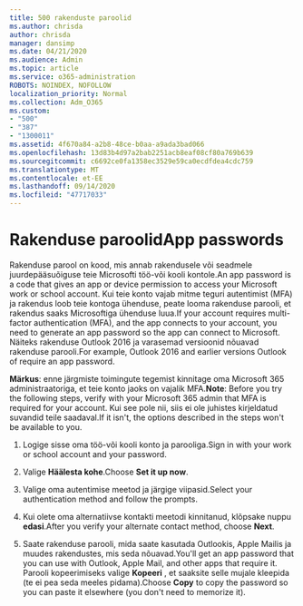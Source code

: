 ```yaml
---
title: 500 rakenduste paroolid
ms.author: chrisda
author: chrisda
manager: dansimp
ms.date: 04/21/2020
ms.audience: Admin
ms.topic: article
ms.service: o365-administration
ROBOTS: NOINDEX, NOFOLLOW
localization_priority: Normal
ms.collection: Adm_O365
ms.custom:
- "500"
- "387"
- "1300011"
ms.assetid: 4f670a84-a2b8-48ce-b0aa-a9ada3bad066
ms.openlocfilehash: 13d83b4d97a2bab2251acb8eaf08cf80a769b639
ms.sourcegitcommit: c6692ce0fa1358ec3529e59ca0ecdfdea4cdc759
ms.translationtype: MT
ms.contentlocale: et-EE
ms.lasthandoff: 09/14/2020
ms.locfileid: "47717033"
---
```

# <a name="app-passwords"></a><span data-ttu-id="804e5-102">Rakenduse paroolid</span><span class="sxs-lookup"><span data-stu-id="804e5-102">App passwords</span></span>

<span data-ttu-id="804e5-103">Rakenduse parool on kood, mis annab rakendusele või seadmele juurdepääsuõiguse teie Microsofti töö-või kooli kontole.</span><span class="sxs-lookup"><span data-stu-id="804e5-103">An app password is a code that gives an app or device permission to access your Microsoft work or school account.</span></span> <span data-ttu-id="804e5-104">Kui teie konto vajab mitme teguri autentimist (MFA) ja rakendus loob teie kontoga ühenduse, peate looma rakenduse parooli, et rakendus saaks Microsoftiga ühenduse luua.</span><span class="sxs-lookup"><span data-stu-id="804e5-104">If your account requires multi-factor authentication (MFA), and the app connects to your account, you need to generate an app password so the app can connect to Microsoft.</span></span> <span data-ttu-id="804e5-105">Näiteks rakenduse Outlook 2016 ja varasemad versioonid nõuavad rakenduse parooli.</span><span class="sxs-lookup"><span data-stu-id="804e5-105">For example, Outlook 2016 and earlier versions Outlook of require an app password.</span></span>

 <span data-ttu-id="804e5-106">**Märkus**: enne järgmiste toimingute tegemist kinnitage oma Microsoft 365 administraatoriga, et teie konto jaoks on vajalik MFA.</span><span class="sxs-lookup"><span data-stu-id="804e5-106">**Note**: Before you try the following steps, verify with your Microsoft 365 admin that MFA is required for your account.</span></span> <span data-ttu-id="804e5-107">Kui see pole nii, siis ei ole juhistes kirjeldatud suvandid teile saadaval.</span><span class="sxs-lookup"><span data-stu-id="804e5-107">If it isn't, the options described in the steps won't be available to you.</span></span>

1. <span data-ttu-id="804e5-108">Logige sisse oma töö-või kooli konto ja parooliga.</span><span class="sxs-lookup"><span data-stu-id="804e5-108">Sign in with your work or school account and your password.</span></span>

2. <span data-ttu-id="804e5-109">Valige **Häälesta kohe**.</span><span class="sxs-lookup"><span data-stu-id="804e5-109">Choose **Set it up now**.</span></span>

3. <span data-ttu-id="804e5-110">Valige oma autentimise meetod ja järgige viipasid.</span><span class="sxs-lookup"><span data-stu-id="804e5-110">Select your authentication method and follow the prompts.</span></span>

4. <span data-ttu-id="804e5-111">Kui olete oma alternatiivse kontakti meetodi kinnitanud, klõpsake nuppu **edasi**.</span><span class="sxs-lookup"><span data-stu-id="804e5-111">After you verify your alternate contact method, choose **Next**.</span></span>

5. <span data-ttu-id="804e5-112">Saate rakenduse parooli, mida saate kasutada Outlookis, Apple Mailis ja muudes rakendustes, mis seda nõuavad.</span><span class="sxs-lookup"><span data-stu-id="804e5-112">You'll get an app password that you can use with Outlook, Apple Mail, and other apps that require it.</span></span> <span data-ttu-id="804e5-113">Parooli kopeerimiseks valige **Kopeeri** , et saaksite selle mujale kleepida (te ei pea seda meeles pidama).</span><span class="sxs-lookup"><span data-stu-id="804e5-113">Choose **Copy** to copy the password so you can paste it elsewhere (you don't need to memorize it).</span></span>
